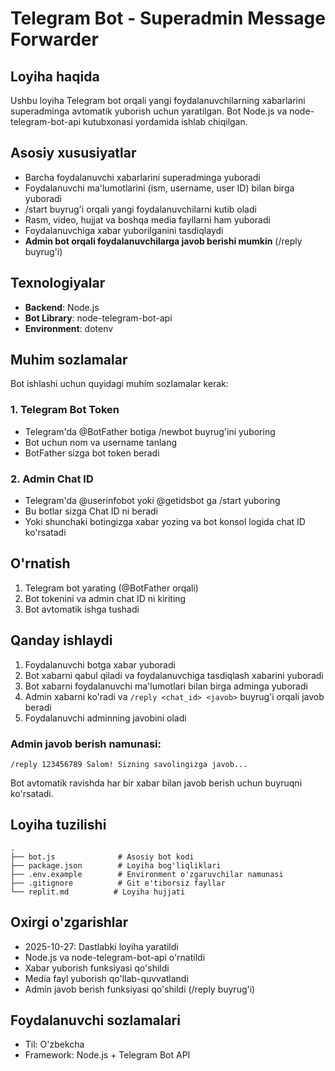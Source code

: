 # Telegram Bot - Superadmin Message Forwarder

## Loyiha haqida
Ushbu loyiha Telegram bot orqali yangi foydalanuvchilarning xabarlarini superadminga avtomatik yuborish uchun yaratilgan. Bot Node.js va node-telegram-bot-api kutubxonasi yordamida ishlab chiqilgan.

## Asosiy xususiyatlar
- Barcha foydalanuvchi xabarlarini superadminga yuboradi
- Foydalanuvchi ma'lumotlarini (ism, username, user ID) bilan birga yuboradi
- /start buyrug'i orqali yangi foydalanuvchilarni kutib oladi
- Rasm, video, hujjat va boshqa media fayllarni ham yuboradi
- Foydalanuvchiga xabar yuborilganini tasdiqlaydi
- **Admin bot orqali foydalanuvchilarga javob berishi mumkin** (/reply buyrug'i)

## Texnologiyalar
- **Backend**: Node.js
- **Bot Library**: node-telegram-bot-api
- **Environment**: dotenv

## Muhim sozlamalar
Bot ishlashi uchun quyidagi muhim sozlamalar kerak:

### 1. Telegram Bot Token
- Telegram'da @BotFather botiga /newbot buyrug'ini yuboring
- Bot uchun nom va username tanlang
- BotFather sizga bot token beradi

### 2. Admin Chat ID
- Telegram'da @userinfobot yoki @getidsbot ga /start yuboring
- Bu botlar sizga Chat ID ni beradi
- Yoki shunchaki botingizga xabar yozing va bot konsol logida chat ID ko'rsatadi

## O'rnatish
1. Telegram bot yarating (@BotFather orqali)
2. Bot tokenini va admin chat ID ni kiriting
3. Bot avtomatik ishga tushadi

## Qanday ishlaydi
1. Foydalanuvchi botga xabar yuboradi
2. Bot xabarni qabul qiladi va foydalanuvchiga tasdiqlash xabarini yuboradi
3. Bot xabarni foydalanuvchi ma'lumotlari bilan birga adminga yuboradi
4. Admin xabarni ko'radi va `/reply <chat_id> <javob>` buyrug'i orqali javob beradi
5. Foydalanuvchi adminning javobini oladi

### Admin javob berish namunasi:
```
/reply 123456789 Salom! Sizning savolingizga javob...
```
Bot avtomatik ravishda har bir xabar bilan javob berish uchun buyruqni ko'rsatadi.

## Loyiha tuzilishi
```
.
├── bot.js              # Asosiy bot kodi
├── package.json        # Loyiha bog'liqliklari
├── .env.example        # Environment o'zgaruvchilar namunasi
├── .gitignore          # Git e'tiborsiz fayllar
└── replit.md          # Loyiha hujjati
```

## Oxirgi o'zgarishlar
- 2025-10-27: Dastlabki loyiha yaratildi
- Node.js va node-telegram-bot-api o'rnatildi
- Xabar yuborish funksiyasi qo'shildi
- Media fayl yuborish qo'llab-quvvatlandi
- Admin javob berish funksiyasi qo'shildi (/reply buyrug'i)

## Foydalanuvchi sozlamalari
- Til: O'zbekcha
- Framework: Node.js + Telegram Bot API
